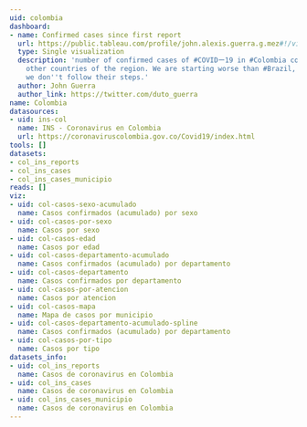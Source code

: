 ```yaml
---
uid: colombia
dashboard:
- name: Confirmed cases since first report
  url: https://public.tableau.com/profile/john.alexis.guerra.g.mez#!/vizhome/time_series_19-covid-Confirmed/Confirmedcaseslatam?publish=yes
  type: Single visualization
  description: 'number of confirmed cases of #COVIDー19 in #Colombia compares with
    other countries of the region. We are starting worse than #Brazil, let''s hope
    we don''t follow their steps.'
  author: John Guerra
  author_link: https://twitter.com/duto_guerra
name: Colombia
datasources:
- uid: ins-col
  name: INS - Coronavirus en Colombia
  url: https://coronaviruscolombia.gov.co/Covid19/index.html
tools: []
datasets:
- col_ins_reports
- col_ins_cases
- col_ins_cases_municipio
reads: []
viz:
- uid: col-casos-sexo-acumulado
  name: Casos confirmados (acumulado) por sexo
- uid: col-casos-por-sexo
  name: Casos por sexo
- uid: col-casos-edad
  name: Casos por edad
- uid: col-casos-departamento-acumulado
  name: Casos confirmados (acumulado) por departamento
- uid: col-casos-departamento
  name: Casos confirmados por departamento
- uid: col-casos-por-atencion
  name: Casos por atencion
- uid: col-casos-mapa
  name: Mapa de casos por municipio
- uid: col-casos-departamento-acumulado-spline
  name: Casos confirmados (acumulado) por departamento
- uid: col-casos-por-tipo
  name: Casos por tipo
datasets_info:
- uid: col_ins_reports
  name: Casos de coronavirus en Colombia
- uid: col_ins_cases
  name: Casos de coronavirus en Colombia
- uid: col_ins_cases_municipio
  name: Casos de coronavirus en Colombia
---
```


